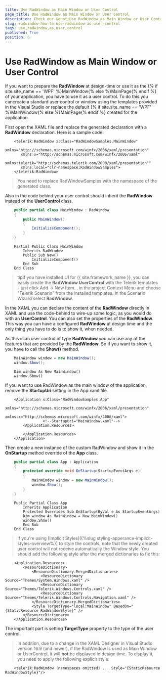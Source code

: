 ```yaml
---
title: Use RadWindow as Main Window or User Control
page_title: Use RadWindow as Main Window or User Control
description: Check our &quot;Use RadWindow as Main Window or User Control&quot; documentation article for the RadWindow {{ site.framework_name }} control.
slug: radwindow-how-to-use-radwindow-as-user-control
tags: use,radwindow,as,user,control
published: True
position: 6
---
```


# Use RadWindow as Main Window or User Control

If you want to prepare the __RadWindow__ at design-time or use it as the {% if site.site_name == 'WPF' %}MainWindow{% else %}MainPage{% endif %} of your application, you have to use it as a user control. To do this you cancreate a standard user control or window using the templates provided in the Visual Studio or replace the default {% if site.site_name == 'WPF' %}MainWindow{% else %}MainPage{% endif %} created for the application.

First open the XAML file and replace the generated declaration with a __RadWindow__ declaration. Here is a sample code:



```XAML
	<telerik:RadWindow x:Class="RadWindowSamples.MainWindow"
	   xmlns="http://schemas.microsoft.com/winfx/2006/xaml/presentation"
	   xmlns:x="http://schemas.microsoft.com/winfx/2006/xaml"
	   xmlns:telerik="http://schemas.telerik.com/2008/xaml/presentation""
	   xmlns:local="clr-namespace:RadWindowSamples">
	</telerik:RadWindow>
```

>You need to replace RadWindowSamples with the namespace of the generated class.

Also in the code behind your user control should inherit the __RadWindow__ instead of the __UserControl__ class.



```C#
	public partial class MainWindow : RadWindow
	{
	    public MainWindow()
	    {
	        InitializeComponent();
	    }
	}
```
```VB.NET
	Partial Public Class MainWindow
	    Inherits RadWindow
	    Public Sub New()
	        InitializeComponent()
	    End Sub
	End Class
```

>tipIf you have installed UI for {{ site.framework_name }}, you can easily create the __RadWindow UserControl__ with the Telerik templates - just click Add -> New Item... in the project Context Menu and choose "Telerik Scenario" from the installed templates. In the Scenario Wizard select __RadWindow__.

In the XAML you can declare the content of the __RadWindow__ directly in XAML and use the code-behind to wire-up some logic, as you would do with an __UserControl__. You can also set the properties of the __RadWindow__. This way you can have a configured __RadWindow__ at design time and the only thing you have to do is to show it, when needed. 

As this is an user control of type __RadWindow__ you can use any of the features that are provided by the __RadWindow__. So if you want to show it, you have to call the __Show()__ method.

  
```C#
	MainWindow window = new MainWindow();
	window.Show();
```
```VB.NET
	Dim window As New MainWindow()
	window.Show()
```

If you want to use RadWindow as the main window of the application, remove the __StartupUri__ setting in the App.xaml file.

  
```XAML
	<Application x:Class="RadWindowSamples.App"
				 xmlns="http://schemas.microsoft.com/winfx/2006/xaml/presentation"
				 xmlns:x="http://schemas.microsoft.com/winfx/2006/xaml">
				 <!--StartupUri="MainWindow.xaml"-->
		<Application.Resources>
			 
		</Application.Resources>
	</Application>
```

Then create a new instance of the custom RadWindow and show it in the __OnStartup__ method override of the __App__ class.

  
```C#
	public partial class App : Application
	{
		protected override void OnStartup(StartupEventArgs e)
		{
			MainWindow window = new MainWindow();
			window.Show();
		}
	}
```
```VB.NET
	Public Partial Class App
	    Inherits Application
	    Protected Overrides Sub OnStartup(ByVal e As StartupEventArgs)
		Dim window As MainWindow = New MainWindow()
		window.Show()
	    End Sub
	End Class
```

>If you're using [Implicit Styles]({%slug styling-apperance-implicit-styles-overview%}) to style the controls, note that the newly created user control will not receive automatically the Window style. You should add the following style after the merged dictionaries to fix this:

  
```XAML
	<Application.Resources>
	    <ResourceDictionary>
	        <ResourceDictionary.MergedDictionaries>
	            <ResourceDictionary Source="Themes/System.Windows.xaml" />
	            <ResourceDictionary Source="Themes/Telerik.Windows.Controls.xaml" />
	            <ResourceDictionary Source="Themes/Telerik.Windows.Controls.Navigation.xaml" />
	        </ResourceDictionary.MergedDictionaries>
	        <Style TargetType="local:MainWindow" BasedOn="{StaticResource RadWindowStyle}" />
	    </ResourceDictionary>
	</Application.Resources>
```

The important part is setting __TargetType__ property to the type of the user control.

>In addition, due to a change in the XAML Designer in Visual Studio version 16.9 (and newer), if the RadWindow is used as Main Window or UserControl, it will __not__ be displayed in design time. To display it, you need to apply the following explicit style:

  
```XAML
	<telerik:RadWindow (namespaces omitted) ... Style="{StaticResource RadWindowStyle}"/>
```
